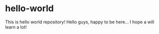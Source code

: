 # hello-world
This is hello world repository!
Hello guys, happy to be here... I hope a will learn a lot!
